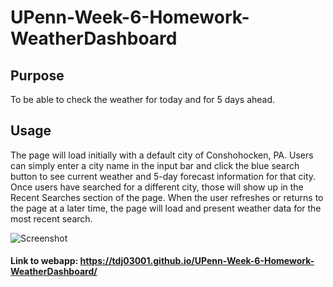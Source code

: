 # UPenn-Week-6-Homework-WeatherDashboard  

## Purpose

To be able to check the weather for today and for 5 days ahead.


## Usage

 The page will load initially with a default city of Conshohocken, PA. Users can simply enter a city name in the input bar and click the blue search button to see current weather and 5-day forecast information for that city. Once users have searched for a different city, those will show up in the Recent Searches section of the page. When the user refreshes or returns to the page at a later time, the page will load and present weather data for the most recent search. 

 ![Screenshot](Assets/images/"WeatherDashboard.png")

 #### Link to webapp:  https://tdj03001.github.io/UPenn-Week-6-Homework-WeatherDashboard/
